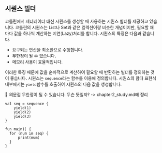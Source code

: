 ## 시퀀스 빌더

코틀린에서 제너레이터 대신 시퀀스를 생성할 때 사용하는 시퀀스 빌더를 제공하고 있습니다.
코틀린의 시퀀스는 List나 Set과 같은 컬렉션이랑 비슷한 개념이지만, 필요할 때마다 값을 하나씩 계산하는 지연(Lazy)처리를 합니다.
시퀀스의 특징은 다음과 같습니다.

- 요구되는 연산을 최소한으로 수행합니다.
- 무한정이 될 수 있습니다.
- 메모리 사용이 효율적입니다.

이러한 특징 때문에 값을 순차적으로 계산하여 필요할 때 반환하는 빌더를 정의하는 것이 좋습니다. 시퀀스는 ```sequence```라는 
함수를 이용해 정의합니다. 시퀀스의 람다 표현식 내부에서는 ```yield```함수를 호출하여 시퀀스의 다음 값을 생성합니다.

🧐 의문점
무한정이 될 수 있습니다. 무슨 뜻일까? 
-> chapter2_study.md에 정리 

```
val seq = sequence {
    yield(1)
    yield(2)
    yield(3)
}

fun main() {
  for (num in seq) {
      print(num)
  }
}
```

